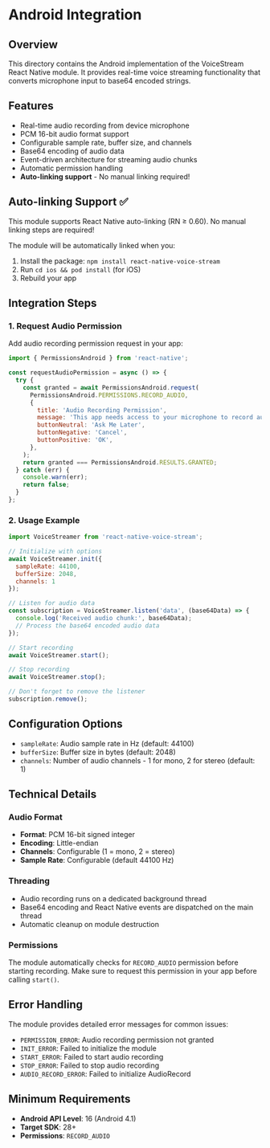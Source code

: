 # Android Integration

## Overview
This directory contains the Android implementation of the VoiceStream React Native module. It provides real-time voice streaming functionality that converts microphone input to base64 encoded strings.

## Features
- Real-time audio recording from device microphone
- PCM 16-bit audio format support
- Configurable sample rate, buffer size, and channels
- Base64 encoding of audio data
- Event-driven architecture for streaming audio chunks
- Automatic permission handling
- **Auto-linking support** - No manual linking required!

## Auto-linking Support ✅

This module supports React Native auto-linking (RN ≥ 0.60). No manual linking steps are required!

The module will be automatically linked when you:
1. Install the package: `npm install react-native-voice-stream`
2. Run `cd ios && pod install` (for iOS)
3. Rebuild your app

## Integration Steps

### 1. Request Audio Permission

Add audio recording permission request in your app:

```javascript
import { PermissionsAndroid } from 'react-native';

const requestAudioPermission = async () => {
  try {
    const granted = await PermissionsAndroid.request(
      PermissionsAndroid.PERMISSIONS.RECORD_AUDIO,
      {
        title: 'Audio Recording Permission',
        message: 'This app needs access to your microphone to record audio.',
        buttonNeutral: 'Ask Me Later',
        buttonNegative: 'Cancel',
        buttonPositive: 'OK',
      },
    );
    return granted === PermissionsAndroid.RESULTS.GRANTED;
  } catch (err) {
    console.warn(err);
    return false;
  }
};
```

### 2. Usage Example

```javascript
import VoiceStreamer from 'react-native-voice-stream';

// Initialize with options
await VoiceStreamer.init({
  sampleRate: 44100,
  bufferSize: 2048,
  channels: 1
});

// Listen for audio data
const subscription = VoiceStreamer.listen('data', (base64Data) => {
  console.log('Received audio chunk:', base64Data);
  // Process the base64 encoded audio data
});

// Start recording
await VoiceStreamer.start();

// Stop recording
await VoiceStreamer.stop();

// Don't forget to remove the listener
subscription.remove();
```

## Configuration Options

- `sampleRate`: Audio sample rate in Hz (default: 44100)
- `bufferSize`: Buffer size in bytes (default: 2048)
- `channels`: Number of audio channels - 1 for mono, 2 for stereo (default: 1)

## Technical Details

### Audio Format
- **Format**: PCM 16-bit signed integer
- **Encoding**: Little-endian
- **Channels**: Configurable (1 = mono, 2 = stereo)
- **Sample Rate**: Configurable (default 44100 Hz)

### Threading
- Audio recording runs on a dedicated background thread
- Base64 encoding and React Native events are dispatched on the main thread
- Automatic cleanup on module destruction

### Permissions
The module automatically checks for `RECORD_AUDIO` permission before starting recording. Make sure to request this permission in your app before calling `start()`.

## Error Handling

The module provides detailed error messages for common issues:
- `PERMISSION_ERROR`: Audio recording permission not granted
- `INIT_ERROR`: Failed to initialize the module
- `START_ERROR`: Failed to start audio recording
- `STOP_ERROR`: Failed to stop audio recording
- `AUDIO_RECORD_ERROR`: Failed to initialize AudioRecord

## Minimum Requirements

- **Android API Level**: 16 (Android 4.1)
- **Target SDK**: 28+
- **Permissions**: `RECORD_AUDIO` 